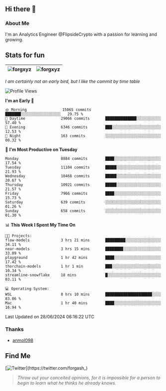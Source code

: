 ## Hi there 👋

### About Me

I'm an Analytics Engineer @FlipsideCrypto with a passion for learning and growing.
  
## Stats for fun

| <img align="center" src="https://github-readme-streak-stats.herokuapp.com/?user=forgxyz&theme=tokyonight" alt="forgxyz" /> | <img align="center" src="https://github-readme-stats.vercel.app/api?username=forgxyz&theme=tokyonight&show_icons=true" alt="forgxyz" /> |
| ------------- |------------- |

*I am certainly not an early bird, but I like the commit by time table*  

<!--START_SECTION:waka-->
![Profile Views](http://img.shields.io/badge/Profile%20Views-0-blue)

**I'm an Early 🐤** 

```text
🌞 Morning                15065 commits       ███████░░░░░░░░░░░░░░░░░░   29.75 % 
🌆 Daytime                29066 commits       ██████████████░░░░░░░░░░░   57.40 % 
🌃 Evening                6346 commits        ███░░░░░░░░░░░░░░░░░░░░░░   12.53 % 
🌙 Night                  163 commits         ░░░░░░░░░░░░░░░░░░░░░░░░░   00.32 % 
```
📅 **I'm Most Productive on Tuesday** 

```text
Monday                   8884 commits        ████░░░░░░░░░░░░░░░░░░░░░   17.54 % 
Tuesday                  11104 commits       █████░░░░░░░░░░░░░░░░░░░░   21.93 % 
Wednesday                10468 commits       █████░░░░░░░░░░░░░░░░░░░░   20.67 % 
Thursday                 10921 commits       █████░░░░░░░░░░░░░░░░░░░░   21.57 % 
Friday                   7966 commits        ████░░░░░░░░░░░░░░░░░░░░░   15.73 % 
Saturday                 639 commits         ░░░░░░░░░░░░░░░░░░░░░░░░░   01.26 % 
Sunday                   658 commits         ░░░░░░░░░░░░░░░░░░░░░░░░░   01.30 % 
```


📊 **This Week I Spent My Time On** 

```text
🐱‍💻 Projects: 
flow-models              3 hrs 21 mins       █████████░░░░░░░░░░░░░░░░   34.11 % 
near-models              3 hrs 15 mins       ████████░░░░░░░░░░░░░░░░░   33.09 % 
playground               1 hr 42 mins        ████░░░░░░░░░░░░░░░░░░░░░   17.42 % 
thorchain-models         1 hr 1 min          ███░░░░░░░░░░░░░░░░░░░░░░   10.34 % 
streamline-snowflake     18 mins             █░░░░░░░░░░░░░░░░░░░░░░░░   03.11 % 

💻 Operating System: 
WSL                      8 hrs 10 mins       █████████████████████░░░░   83.06 % 
Mac                      1 hr 40 mins        ████░░░░░░░░░░░░░░░░░░░░░   16.94 % 
```


 Last Updated on 28/06/2024 06:16:22 UTC
<!--END_SECTION:waka-->

### Thanks
 - [anmol098](https://github.com/anmol098/waka-readme-stats/)
  
## Find Me
[![Twitter](https://img.shields.io/twitter/url/https/twitter.com/forgash_.svg?style=social&label=Follow%20%40forgash_)](https://twitter.com/forgash_)


> *Throw out your conceited opinions, for it is impossible for a person to begin to learn what he thinks he already knows.* 

